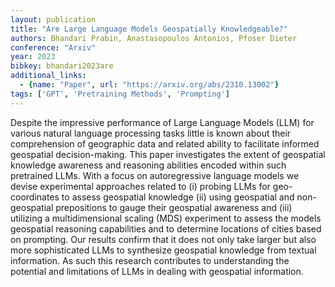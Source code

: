 ```yaml
---
layout: publication
title: "Are Large Language Models Geospatially Knowledgeable?"
authors: Bhandari Prabin, Anastasopoulos Antonios, Pfoser Dieter
conference: "Arxiv"
year: 2023
bibkey: bhandari2023are
additional_links:
  - {name: "Paper", url: "https://arxiv.org/abs/2310.13002"}
tags: ['GPT', 'Pretraining Methods', 'Prompting']
---
```

Despite the impressive performance of Large Language Models (LLM) for various natural language processing tasks little is known about their comprehension of geographic data and related ability to facilitate informed geospatial decision-making. This paper investigates the extent of geospatial knowledge awareness and reasoning abilities encoded within such pretrained LLMs. With a focus on autoregressive language models we devise experimental approaches related to (i) probing LLMs for geo-coordinates to assess geospatial knowledge (ii) using geospatial and non-geospatial prepositions to gauge their geospatial awareness and (iii) utilizing a multidimensional scaling (MDS) experiment to assess the models geospatial reasoning capabilities and to determine locations of cities based on prompting. Our results confirm that it does not only take larger but also more sophisticated LLMs to synthesize geospatial knowledge from textual information. As such this research contributes to understanding the potential and limitations of LLMs in dealing with geospatial information.
